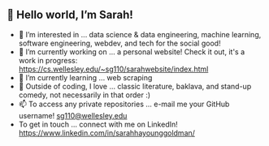 ## 👋 Hello world, I’m Sarah!
- 👀 I’m interested in ... data science & data engineering, machine learning, software engineering, webdev, and tech for the social good!
- 🔭 I’m currently working on ... a personal website! Check it out, it's a work in progress: https://cs.wellesley.edu/~sg110/sarahwebsite/index.html 
- 🌱 I’m currently learning ... web scraping
- 💞️ Outside of coding, I love ... classic literature, baklava, and stand-up comedy, not necessarily in that order :)
- 📫 To access any private repositories ... e-mail me your GitHub username! sg110@wellesley.edu
- To get in touch ... connect with me on LinkedIn! https://www.linkedin.com/in/sarahhayounggoldman/
